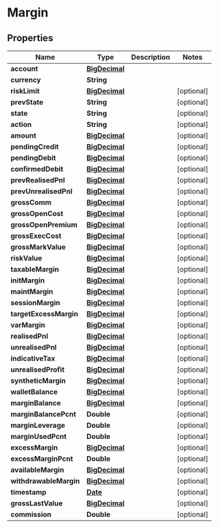
# Margin

## Properties
Name | Type | Description | Notes
------------ | ------------- | ------------- | -------------
**account** | [**BigDecimal**](BigDecimal.md) |  | 
**currency** | **String** |  | 
**riskLimit** | [**BigDecimal**](BigDecimal.md) |  |  [optional]
**prevState** | **String** |  |  [optional]
**state** | **String** |  |  [optional]
**action** | **String** |  |  [optional]
**amount** | [**BigDecimal**](BigDecimal.md) |  |  [optional]
**pendingCredit** | [**BigDecimal**](BigDecimal.md) |  |  [optional]
**pendingDebit** | [**BigDecimal**](BigDecimal.md) |  |  [optional]
**confirmedDebit** | [**BigDecimal**](BigDecimal.md) |  |  [optional]
**prevRealisedPnl** | [**BigDecimal**](BigDecimal.md) |  |  [optional]
**prevUnrealisedPnl** | [**BigDecimal**](BigDecimal.md) |  |  [optional]
**grossComm** | [**BigDecimal**](BigDecimal.md) |  |  [optional]
**grossOpenCost** | [**BigDecimal**](BigDecimal.md) |  |  [optional]
**grossOpenPremium** | [**BigDecimal**](BigDecimal.md) |  |  [optional]
**grossExecCost** | [**BigDecimal**](BigDecimal.md) |  |  [optional]
**grossMarkValue** | [**BigDecimal**](BigDecimal.md) |  |  [optional]
**riskValue** | [**BigDecimal**](BigDecimal.md) |  |  [optional]
**taxableMargin** | [**BigDecimal**](BigDecimal.md) |  |  [optional]
**initMargin** | [**BigDecimal**](BigDecimal.md) |  |  [optional]
**maintMargin** | [**BigDecimal**](BigDecimal.md) |  |  [optional]
**sessionMargin** | [**BigDecimal**](BigDecimal.md) |  |  [optional]
**targetExcessMargin** | [**BigDecimal**](BigDecimal.md) |  |  [optional]
**varMargin** | [**BigDecimal**](BigDecimal.md) |  |  [optional]
**realisedPnl** | [**BigDecimal**](BigDecimal.md) |  |  [optional]
**unrealisedPnl** | [**BigDecimal**](BigDecimal.md) |  |  [optional]
**indicativeTax** | [**BigDecimal**](BigDecimal.md) |  |  [optional]
**unrealisedProfit** | [**BigDecimal**](BigDecimal.md) |  |  [optional]
**syntheticMargin** | [**BigDecimal**](BigDecimal.md) |  |  [optional]
**walletBalance** | [**BigDecimal**](BigDecimal.md) |  |  [optional]
**marginBalance** | [**BigDecimal**](BigDecimal.md) |  |  [optional]
**marginBalancePcnt** | **Double** |  |  [optional]
**marginLeverage** | **Double** |  |  [optional]
**marginUsedPcnt** | **Double** |  |  [optional]
**excessMargin** | [**BigDecimal**](BigDecimal.md) |  |  [optional]
**excessMarginPcnt** | **Double** |  |  [optional]
**availableMargin** | [**BigDecimal**](BigDecimal.md) |  |  [optional]
**withdrawableMargin** | [**BigDecimal**](BigDecimal.md) |  |  [optional]
**timestamp** | [**Date**](Date.md) |  |  [optional]
**grossLastValue** | [**BigDecimal**](BigDecimal.md) |  |  [optional]
**commission** | **Double** |  |  [optional]



